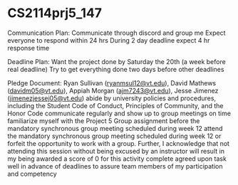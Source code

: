 # CS2114prj5_147
Communication Plan: 
Communicate through discord and group me
Expect everyone to respond within 24 hrs
During 2 day deadline expect 4 hr response time

Deadline Plan:
Want the project done by Saturday the 20th (a week before real deadline)
Try to get everything done two days before other deadlines

Pledge Document:
Ryan Sullivan (ryanmsul12@vt.edu), David Mathews (davidm05@vt.edu),
Appiah Morgan (ajm7243@vt.edu), Jesse Jimenez (jimenezjessej05@vt.edu)
abide by university policies and procedures, including the Student Code of Conduct, Principles of Community, and the Honor Code
communicate regularly and show up to group meetings on time
familiarize myself with the Project 5 Group assignment before the mandatory synchronous group meeting scheduled during week 12
attend the mandatory synchronous group meeting scheduled during week 12 or forfeit the opportunity to work with a group.  Further, I acknowledge that not attending this session without being excused by an instructor will result in my being awarded a score of 0 for this activity 
complete agreed upon task well in advance of deadlines to assure team members of my participation and competency
